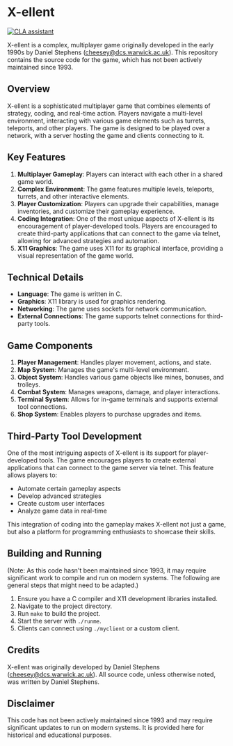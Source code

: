 # X-ellent
[![CLA assistant](https://cla-assistant.io/readme/badge/X-ellent/X-ellent)](https://cla-assistant.io/X-ellent/X-ellent)

X-ellent is a complex, multiplayer game originally developed in the early 1990s by Daniel Stephens (cheesey@dcs.warwick.ac.uk). This repository contains the source code for the game, which has not been actively maintained since 1993.

## Overview

X-ellent is a sophisticated multiplayer game that combines elements of strategy, coding, and real-time action. Players navigate a multi-level environment, interacting with various game elements such as turrets, teleports, and other players. The game is designed to be played over a network, with a server hosting the game and clients connecting to it.

## Key Features

1. **Multiplayer Gameplay**: Players can interact with each other in a shared game world.
2. **Complex Environment**: The game features multiple levels, teleports, turrets, and other interactive elements.
3. **Player Customization**: Players can upgrade their capabilities, manage inventories, and customize their gameplay experience.
4. **Coding Integration**: One of the most unique aspects of X-ellent is its encouragement of player-developed tools. Players are encouraged to create third-party applications that can connect to the game via telnet, allowing for advanced strategies and automation.
5. **X11 Graphics**: The game uses X11 for its graphical interface, providing a visual representation of the game world.

## Technical Details

- **Language**: The game is written in C.
- **Graphics**: X11 library is used for graphics rendering.
- **Networking**: The game uses sockets for network communication.
- **External Connections**: The game supports telnet connections for third-party tools.

## Game Components

1. **Player Management**: Handles player movement, actions, and state.
2. **Map System**: Manages the game's multi-level environment.
3. **Object System**: Handles various game objects like mines, bonuses, and trolleys.
4. **Combat System**: Manages weapons, damage, and player interactions.
5. **Terminal System**: Allows for in-game terminals and supports external tool connections.
6. **Shop System**: Enables players to purchase upgrades and items.

## Third-Party Tool Development

One of the most intriguing aspects of X-ellent is its support for player-developed tools. The game encourages players to create external applications that can connect to the game server via telnet. This feature allows players to:

- Automate certain gameplay aspects
- Develop advanced strategies
- Create custom user interfaces
- Analyze game data in real-time

This integration of coding into the gameplay makes X-ellent not just a game, but also a platform for programming enthusiasts to showcase their skills.

## Building and Running

(Note: As this code hasn't been maintained since 1993, it may require significant work to compile and run on modern systems. The following are general steps that might need to be adapted.)

1. Ensure you have a C compiler and X11 development libraries installed.
2. Navigate to the project directory.
3. Run `make` to build the project.
4. Start the server with `./runme`.
5. Clients can connect using `./myclient` or a custom client.

## Credits

X-ellent was originally developed by Daniel Stephens (cheesey@dcs.warwick.ac.uk). All source code, unless otherwise noted, was written by Daniel Stephens.

## Disclaimer

This code has not been actively maintained since 1993 and may require significant updates to run on modern systems. It is provided here for historical and educational purposes.
